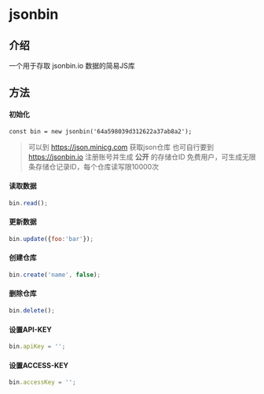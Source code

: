 # jsonbin

## 介绍
一个用于存取 jsonbin.io 数据的简易JS库

## 方法


#### 初始化

`const bin = new jsonbin('64a598039d312622a37ab8a2');`

> 可以到 https://json.minicg.com 获取json仓库
> 也可自行要到 https://jsonbin.io 注册账号并生成 **公开** 的存储仓ID
> 免费用户，可生成无限条存储仓记录ID，每个仓库读写限10000次


#### 读取数据

```js
bin.read();
```

#### 更新数据

```js
bin.update({foo:'bar'});
```


#### 创建仓库

```js
bin.create('name', false);
```

#### 删除仓库

```js
bin.delete();
```

#### 设置API-KEY

```js
bin.apiKey = '';
```


#### 设置ACCESS-KEY

```js
bin.accessKey = '';
```

